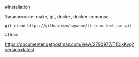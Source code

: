 #Installation

Зависимости: make, git, docker, docker-compose

```shell script
git clone https://github.com/buyanov/tk-team-test-api.git
```

#Docs

https://documenter.getpostman.com/view/2790977/T1DjkKyg?version=latest
